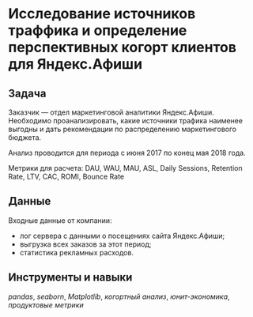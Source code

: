 # Исследование источников траффика и определение перспективных когорт клиентов для Яндекс.Афиши

## Задача

Заказчик — отдел маркетинговой аналитики Яндекс.Афиши. Необходимо проанализировать, какие источники трафика наименее выгодны и дать рекомендации по распределению маркетингового бюджета. 

Анализ проводится для периода с июня 2017 по конец мая 2018 года.

Метрики для расчета: DAU, WAU, MAU, ASL, Daily Sessions, Retention Rate, LTV, CAC, ROMI, Bounce Rate

## Данные

Входные данные от компании:
- лог сервера с данными о посещениях сайта Яндекс.Афиши;
- выгрузка всех заказов за этот период;
- статистика рекламных расходов.

## Инструменты и навыки 
*pandas*, *seaborn*, *Matplotlib*, *когортный анализ*, *юнит-экономика*, *продуктовые метрики*
